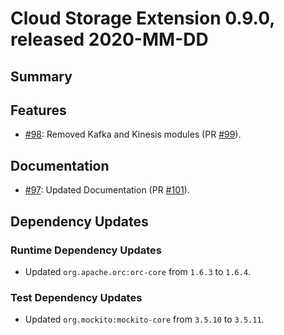 # Cloud Storage Extension 0.9.0, released 2020-MM-DD

## Summary

## Features

* [#98](https://github.com/exasol/cloud-storage-etl-udfs/issues/98): Removed Kafka and Kinesis modules (PR [#99](https://github.com/exasol/cloud-storage-etl-udfs/pull/99)).

## Documentation

* [#97](https://github.com/exasol/cloud-storage-etl-udfs/issues/97): Updated Documentation (PR [#101](https://github.com/exasol/cloud-storage-etl-udfs/pull/101)).

## Dependency Updates

### Runtime Dependency Updates

* Updated ``org.apache.orc:orc-core`` from `1.6.3` to `1.6.4`.

### Test Dependency Updates

* Updated ``org.mockito:mockito-core`` from `3.5.10` to `3.5.11`.
